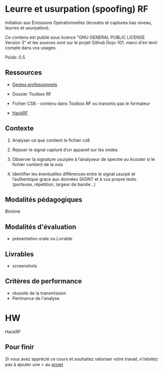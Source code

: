 # Leurre et usurpation (spoofing) RF

Initiation aux Émissions Opérationnelles (écoutes et captures bas niveau, leurres et usurpation).

Ce contenu est publié sous licence "GNU GENERAL PUBLIC LICENSE Version 3" et les sources sont sur le projet Github Dojo-101, merci d'en tenir compte dans vos usages.

Poids: 0.5

## Ressources


* [Gestes professionnels](https://github.com/Aif4thah/Dojo-101)

* Dossier Toolbox RF

* Fichier CS8 - contenu dans Toolbox RF ou transmis pas le formateur

* [HackRF](https://greatscottgadgets.com/hackrf/one/)


## Contexte

1. Analyser ce que contient le fichier cs8

2. Rejouer le signal capturé d’un appareil sur les ondes

3. Observer la signature usurpée à l’analyseur de spectre ou écouter si le fichier contient de la voix

4. Identifier les éventuelles différences entre le signal usurpé et l’authentique grace aux données SIGINT et à vos propre tests. (porteuse, répétition, largeur de bande…)


## Modalités pédagogiques

Binôme

## Modalités d'évaluation

* présentation orale ou Livrable

## Livrables

* screenshots

## Critères de performance

* réussite de la transmission
* Pertinance de l'analyse

# HW

HackRF

## Pour finir

Si vous avez apprécié ce cours et souhaitez valoriser votre travail, n'hésitez pas à ajouter une ⭐ au [projet](https://github.com/Aif4thah/Dojo-101)